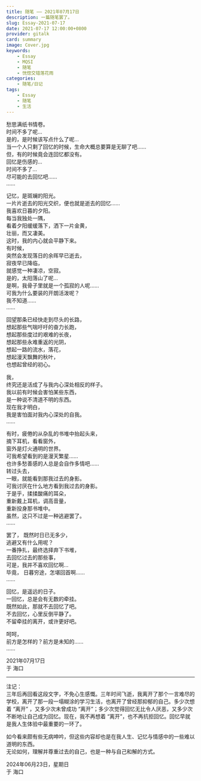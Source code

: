 ```yaml
---
title: 随笔 —— 2021年07月17日
description: 一篇随笔罢了。
slug: Essay-2021-07-17
date: 2021-07-17 12:00:00+0800
provider: gitalk
card: summary
image: Cover.jpg
keywords:
    - Essay
    - MQSI
    - 随笔
    - 恍惚交错落花雨
categories:
    - 随笔/日记
tags:
    - Essay
    - 随笔
    - 生活
---
```


愁思满纸书情卷。  
时间不多了呢…  
是的，是时候该写点什么了呢…  
当一个人只剩了回忆的时候，生命大概总要算是无聊了吧……  
但，有的时候竟会连回忆都没有。  
回忆是伤感的…  
时间不多了…  
尽可能的去回忆吧……  
……  

记忆，是斑斓的阳光。  
一片片逝去的阳光交织，便也就是逝去的回忆……  
我喜欢日暮的夕阳。  
每当我独处一隅，  
看着夕阳缓缓落下，洒下一片金黄，  
壮丽，而又凄美。  
这时，我的内心就会平静下来。  
有时候，  
突然会发现落日的余晖早已逝去，  
寂夜早已降临，  
就感觉一种凄凉，空寂。  
是的，太阳落山了呢…  
是啊，我骨子里就是一个孤寂的人呢……  
可我为什么要装的开朗活泼呢？  
我不知道……  
……  

回望那条已经快走到尽头的长路，  
想起那些气喘吁吁的奋力长跑，  
想起那些度过的艰难的长夜，  
想起那些永难重返的光阴，  
想起一路的流水，落花，  
想起漫天飘舞的秋叶，  
也想起曾经的初心。  

我，  
终究还是活成了与我内心深处相反的样子。  
我以前有时候会害怕某些东西，  
是一种说不清道不明的东西。  
现在我才明白，  
我是害怕面对我内心深处的自我。  
……  

有时，疲倦的从杂乱的书堆中抬起头来，  
摘下耳机，看看窗外，  
窗外是灯火通明的世界。  
可我希望看到的是漫天繁星……  
也许多愁善感的人总是会自作多情吧……  
转过头去，  
一眼，就能看到那我过去的身影。  
可我讨厌在什么地方看到我过去的身影。  
于是乎，揉揉酸痛的耳朵，  
重新戴上耳机，调高音量，  
重新投身那书堆中。  
虽然，这只不过是一种逃避罢了。  
……  

罢了， 既然时日已无多少，  
逃避又有什么用呢？   
一番挣扎，最终选择弃下书堆，  
去回忆过去的那些事，  
可是，我并不喜欢回忆啊…  
毕竟， 日暮穷途，怎堪回首啊……  
……  

回忆，是遥远的日子。  
一回忆，总是会有无数的牵挂。  
既然如此，那就不去回忆了吧。  
不去回忆，心里反倒平静了。  
不留牵挂的离开，或许更好吧。  

呵呵，  
前方是怎样的？前方是未知的……  
……  

2021年07月17日  
于 海口  

**********  

注记：  
三年后再回看这段文字，不免心生感慨。三年时间飞逝，我离开了那个一言难尽的学校，离开了那一段一塌糊涂的学习生活，也离开了曾经那抑郁的自己。多少次想着 “离开” ，又多少次未曾成功 “离开”；多少次觉得回忆无比令人厌恶，又多少次不断地让自己成为回忆。现在，我不再想着 “离开”，也不再抗拒回忆。回忆早就是我人生体验中最重要的一环了。  

如今看来颇有些无病呻吟，但这些内容却也是在我人生、记忆与情感中的一些难以道明的东西。  
无论如何，理解并尊重过去的自己，也是一种与自己和解的方式。  

2024年06月23日，星期日  
于 海口